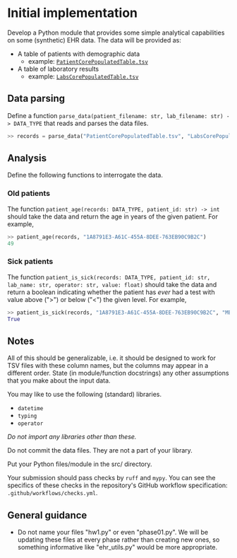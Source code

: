 # Initial implementation

Develop a Python module that provides some simple analytical capabilities on some (synthetic) EHR data. The data will be provided as:

* A table of patients with demographic data
  * example: [`PatientCorePopulatedTable.tsv`](http://people.ee.duke.edu/~pkw3/static/PatientCorePopulatedTable.tsv)
* A table of laboratory results
  * example: [`LabsCorePopulatedTable.tsv`](http://people.ee.duke.edu/~pkw3/static/LabsCorePopulatedTable.tsv)

## Data parsing

Define a function `parse_data(patient_filename: str, lab_filename: str) -> DATA_TYPE` that reads and parses the data files.

```python
>> records = parse_data("PatientCorePopulatedTable.tsv", "LabsCorePopulatedTable.tsv")
```

## Analysis

Define the following functions to interrogate the data.

### Old patients

The function `patient_age(records: DATA_TYPE, patient_id: str) -> int` should take the data and return the age in years of the given patient. For example,

```python
>> patient_age(records, "1A8791E3-A61C-455A-8DEE-763EB90C9B2C")
49
```

### Sick patients

The function `patient_is_sick(records: DATA_TYPE, patient_id: str, lab_name: str, operator: str, value: float)` should take the data and return a boolean indicating whether the patient has _ever_ had a test with value above (">") or below ("<") the given level. For example,

```python
>> patient_is_sick(records, "1A8791E3-A61C-455A-8DEE-763EB90C9B2C", "METABOLIC: ALBUMIN", ">", 4.0)
True
```

## Notes

All of this should be generalizable, i.e. it should be designed to work for TSV files with these column names, but the columns may appear in a different order. State (in module/function docstrings) any other assumptions that you make about the input data.

You may like to use the following (standard) libraries.
* `datetime`
* `typing`
* `operator`

_Do not import any libraries other than these._

Do not commit the data files. They are not a part of your library.

Put your Python files/module in the src/ directory.

Your submission should pass checks by `ruff` and `mypy`. You can see the specifics of these checks in the repository's GitHub workflow specification: `.github/workflows/checks.yml`.


## General guidance

* Do not name your files "hw1.py" or even "phase01.py". We will be updating these files at every phase rather than creating new ones, so something informative like "ehr_utils.py" would be more appropriate.
